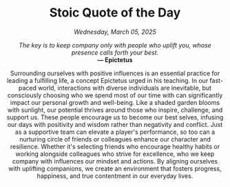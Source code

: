 <h1 align="center">Stoic Quote of the Day</h1>
<p align="center"><em><!--date-start-->Wednesday, March 05, 2025<!--date-end--></em></p>
<p align="center">
    <em><!--START_SECTION:quote-text-->
The key is to keep company only with people who uplift you, whose presence calls forth your best.
<!--END_SECTION:quote-text--></em><br>
    <strong>— <!--START_SECTION:quote-author-->
Epictetus
<!--END_SECTION:quote-author--></strong>
</p>

<p align="center" style="max-width:600px;margin:0 auto;">
<!--START_SECTION:quote-interpretation-->
Surrounding ourselves with positive influences is an essential practice for leading a fulfilling life, a concept Epictetus urged in his teaching. In our fast-paced world, interactions with diverse individuals are inevitable, but consciously choosing who we spend most of our time with can significantly impact our personal growth and well-being. Like a shaded garden blooms with sunlight, our potential thrives around those who inspire, challenge, and support us. These people encourage us to become our best selves, infusing our days with positivity and wisdom rather than negativity and conflict. Just as a supportive team can elevate a player's performance, so too can a nurturing circle of friends or colleagues enhance our character and resilience. Whether it's selecting friends who encourage healthy habits or working alongside colleagues who strive for excellence, who we keep company with influences our mindset and actions. By aligning ourselves with uplifting companions, we create an environment that fosters progress, happiness, and true contentment in our everyday lives.
<!--END_SECTION:quote-interpretation-->
</p>
